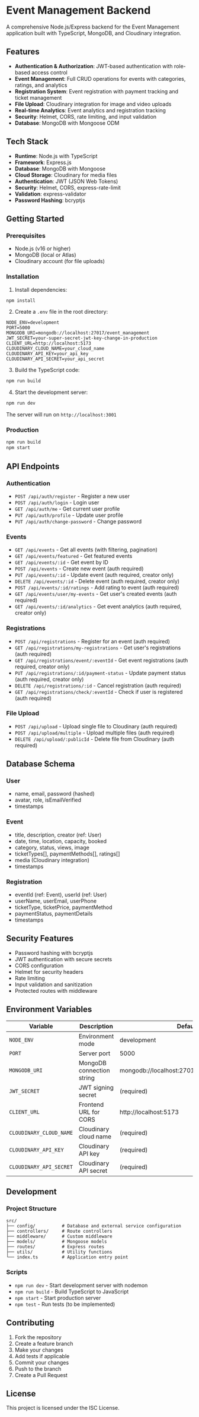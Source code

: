 # Event Management Backend

A comprehensive Node.js/Express backend for the Event Management application built with TypeScript, MongoDB, and Cloudinary integration.

## Features

- **Authentication & Authorization**: JWT-based authentication with role-based access control
- **Event Management**: Full CRUD operations for events with categories, ratings, and analytics
- **Registration System**: Event registration with payment tracking and ticket management
- **File Upload**: Cloudinary integration for image and video uploads
- **Real-time Analytics**: Event analytics and registration tracking
- **Security**: Helmet, CORS, rate limiting, and input validation
- **Database**: MongoDB with Mongoose ODM

## Tech Stack

- **Runtime**: Node.js with TypeScript
- **Framework**: Express.js
- **Database**: MongoDB with Mongoose
- **Cloud Storage**: Cloudinary for media files
- **Authentication**: JWT (JSON Web Tokens)
- **Security**: Helmet, CORS, express-rate-limit
- **Validation**: express-validator
- **Password Hashing**: bcryptjs

## Getting Started

### Prerequisites

- Node.js (v16 or higher)
- MongoDB (local or Atlas)
- Cloudinary account (for file uploads)

### Installation

1. Install dependencies:
```bash
npm install
```

2. Create a `.env` file in the root directory:
```env
NODE_ENV=development
PORT=5000
MONGODB_URI=mongodb://localhost:27017/event_management
JWT_SECRET=your-super-secret-jwt-key-change-in-production
CLIENT_URL=http://localhost:5173
CLOUDINARY_CLOUD_NAME=your_cloud_name
CLOUDINARY_API_KEY=your_api_key
CLOUDINARY_API_SECRET=your_api_secret
```

3. Build the TypeScript code:
```bash
npm run build
```

4. Start the development server:
```bash
npm run dev
```

The server will run on `http://localhost:3001`

### Production

```bash
npm run build
npm start
```

## API Endpoints

### Authentication
- `POST /api/auth/register` - Register a new user
- `POST /api/auth/login` - Login user
- `GET /api/auth/me` - Get current user profile
- `PUT /api/auth/profile` - Update user profile
- `PUT /api/auth/change-password` - Change password

### Events
- `GET /api/events` - Get all events (with filtering, pagination)
- `GET /api/events/featured` - Get featured events
- `GET /api/events/:id` - Get event by ID
- `POST /api/events` - Create new event (auth required)
- `PUT /api/events/:id` - Update event (auth required, creator only)
- `DELETE /api/events/:id` - Delete event (auth required, creator only)
- `POST /api/events/:id/ratings` - Add rating to event (auth required)
- `GET /api/events/user/my-events` - Get user's created events (auth required)
- `GET /api/events/:id/analytics` - Get event analytics (auth required, creator only)

### Registrations
- `POST /api/registrations` - Register for an event (auth required)
- `GET /api/registrations/my-registrations` - Get user's registrations (auth required)
- `GET /api/registrations/event/:eventId` - Get event registrations (auth required, creator only)
- `PUT /api/registrations/:id/payment-status` - Update payment status (auth required, creator only)
- `DELETE /api/registrations/:id` - Cancel registration (auth required)
- `GET /api/registrations/check/:eventId` - Check if user is registered (auth required)

### File Upload
- `POST /api/upload` - Upload single file to Cloudinary (auth required)
- `POST /api/upload/multiple` - Upload multiple files (auth required)
- `DELETE /api/upload/:publicId` - Delete file from Cloudinary (auth required)

## Database Schema

### User
- name, email, password (hashed)
- avatar, role, isEmailVerified
- timestamps

### Event
- title, description, creator (ref: User)
- date, time, location, capacity, booked
- category, status, views, image
- ticketTypes[], paymentMethods[], ratings[]
- media (Cloudinary integration)
- timestamps

### Registration
- eventId (ref: Event), userId (ref: User)
- userName, userEmail, userPhone
- ticketType, ticketPrice, paymentMethod
- paymentStatus, paymentDetails
- timestamps

## Security Features

- Password hashing with bcryptjs
- JWT authentication with secure secrets
- CORS configuration
- Helmet for security headers
- Rate limiting
- Input validation and sanitization
- Protected routes with middleware

## Environment Variables

| Variable | Description | Default |
|----------|-------------|---------|
| `NODE_ENV` | Environment mode | development |
| `PORT` | Server port | 5000 |
| `MONGODB_URI` | MongoDB connection string | mongodb://localhost:27017/event_management |
| `JWT_SECRET` | JWT signing secret | (required) |
| `CLIENT_URL` | Frontend URL for CORS | http://localhost:5173 |
| `CLOUDINARY_CLOUD_NAME` | Cloudinary cloud name | (required) |
| `CLOUDINARY_API_KEY` | Cloudinary API key | (required) |
| `CLOUDINARY_API_SECRET` | Cloudinary API secret | (required) |

## Development

### Project Structure
```
src/
├── config/          # Database and external service configuration
├── controllers/     # Route controllers
├── middleware/      # Custom middleware
├── models/          # Mongoose models
├── routes/          # Express routes
├── utils/           # Utility functions
└── index.ts         # Application entry point
```

### Scripts
- `npm run dev` - Start development server with nodemon
- `npm run build` - Build TypeScript to JavaScript
- `npm start` - Start production server
- `npm test` - Run tests (to be implemented)

## Contributing

1. Fork the repository
2. Create a feature branch
3. Make your changes
4. Add tests if applicable
5. Commit your changes
6. Push to the branch
7. Create a Pull Request

## License

This project is licensed under the ISC License.
